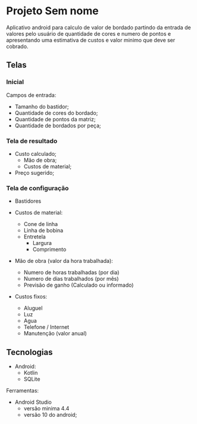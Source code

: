 # Projeto Sem nome

Aplicativo android para calculo de valor de bordado partindo da entrada de valores pelo usuário de quantidade de cores e numero de pontos e apresentando uma estimativa de custos e valor minimo que deve ser cobrado.

## Telas

### Inicial

Campos de entrada:

- Tamanho do bastidor;
- Quantidade de cores do bordado;
- Quantidade de pontos da matriz;
- Quantidade de bordados por peça;

### Tela de resultado

- Custo calculado;
  - Mão de obra;
  - Custos de material;
- Preço sugerido;

### Tela de configuração

- Bastidores

- Custos de material:
  - Cone de linha
  - Linha de bobina
  - Entretela
    - Largura
    - Comprimento

- Mão de obra (valor da hora trabalhada):
  - Numero de horas trabalhadas (por dia)
  - Numero de dias trabalhados (por mês)
  - Previsão de ganho (Calculado ou informado)

- Custos fixos:
  - Aluguel
  - Luz
  - Agua
  - Telefone / Internet
  - Manutenção (valor anual)


## Tecnologias

- Android:
  - Kotlin
  - SQLite

Ferramentas:

- Android Studio
  - versão minima 4.4
  - versão 10 do android;




